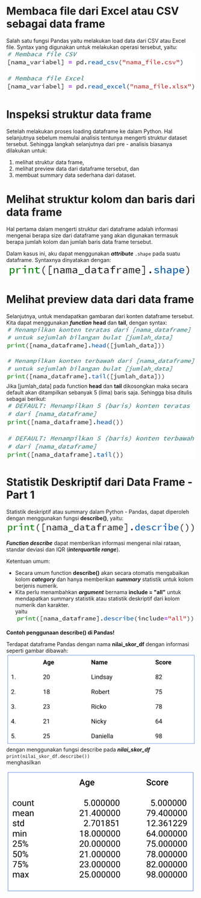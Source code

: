 # Membaca file dari Excel atau CSV sebagai data frame

Salah satu fungsi Pandas yaitu melakukan load data dari CSV atau Excel file. Syntax yang digunakan untuk melakukan operasi tersebut, yaitu:<br>
![syntax](syntax_pandas.png)

# Inspeksi struktur data frame

Setelah melakukan proses loading dataframe ke dalam Python. Hal selanjutnya sebelum memulai analisis tentunya mengerti struktur dataset tersebut. Sehingga langkah selanjutnya dari pre - analisis biasanya dilakukan untuk:<br>

1. melihat struktur data frame,
2. melihat preview data dari dataframe tersebut, dan
3. membuat summary data sederhana dari dataset.

# Melihat struktur kolom dan baris dari data frame

Hal pertama dalam mengerti struktur dari dataframe adalah informasi mengenai berapa size dari dataframe yang akan digunakan termasuk berapa jumlah kolom dan jumlah baris data frame tersebut. <br>

Dalam kasus ini, aku dapat menggunakan **_attribute_** <code>.shape</code> pada suatu dataframe. Syntaxnya dinyatakan dengan:<br>
![syntax](syntax_dataframe.png)

# Melihat preview data dari data frame

Selanjutnya, untuk mendapatkan gambaran dari konten dataframe tersebut. Kita dapat menggunakan **_function_** **head** dan **tail**, dengan syntax:<br>
![syntax](syntax_headtail.png)<br>
Jika [jumlah_data] pada function **head** dan **tail** dikosongkan maka secara default akan ditampilkan sebanyak 5 (lima) baris saja. Sehingga bisa ditulis sebagai berikut:<br>
![syntax](syntax_headtail2.png)<br>

# Statistik Deskriptif dari Data Frame - Part 1

Statistik deskriptif atau summary dalam Python - Pandas, dapat diperoleh dengan menggunakan fungsi **describe()**, yaitu:<br>
![syntax](syntax_describe.png)<br>

**_Function describe_** dapat memberikan informasi mengenai nilai rataan, standar deviasi dan IQR (**_interquartile range_**).<br>

Ketentuan umum:<br>

- Secara umum function **describe()** akan secara otomatis mengabaikan kolom **_category_** dan hanya memberikan **_summary_** statistik untuk kolom berjenis numerik.
- Kita perlu menambahkan **_argument_** bernama **include = "all"** untuk mendapatkan summary statistik atau statistik deskriptif dari kolom numerik dan karakter.<br>
  yaitu
  ![syntax](syntax_describe2.png)<br>

**Contoh penggunaan describe() di Pandas!**

Terdapat dataframe Pandas dengan nama **nilai_skor_df** dengan informasi seperti gambar dibawah:<br>
![gambar](gambar_tabel.png)<br>
dengan menggunakan fungsi describe pada **_nilai_skor_df_**
<code>print(nilai_skor_df.describe())</code> <br>
menghasilkan<br>

![gambar](gambar_tabeloutput.png)<br>
